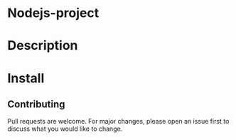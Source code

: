# Nodejs-project

# Description

# Install

## Contributing
Pull requests are welcome. For major changes, please open an issue first to discuss what you would like to change.
